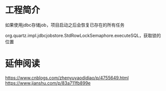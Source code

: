 # 工程简介
如果使用jdbc存储job，项目启动之后会恢复已存在的所有任务

org.quartz.impl.jdbcjobstore.StdRowLockSemaphore.executeSQL，获取锁的位置



# 延伸阅读
https://www.cnblogs.com/zhenyuyaodidiao/p/4755649.html
https://www.jianshu.com/p/83a711fb899e
